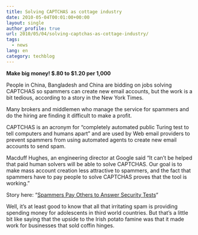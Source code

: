 ```yaml
---
title: Solving CAPTCHAS as cottage industry
date: 2010-05-04T00:01:00+00:00
layout: single
author_profile: true
url: 2010/05/04/solving-captchas-as-cottage-industry/
tags:
  - news
lang: en
category: techblog
---
```

**Make big money! $.80 to $1.20 per 1,000**

People in China, Bangladesh and China are bidding on jobs solving CAPTCHAS so spammers can create new email accounts, but the work is a bit tedious, according to a story in the New York Times.

Many brokers and middlemen who manage the service for spammers and do the hiring are finding it difficult to make a profit.

CAPTCHAS is an acronym for “completely automated public Turing test to tell computers and humans apart” and are used by Web email providers to prevent spammers from using automated agents to create new email accounts to send spam.

Macduff Hughes, an engineering director at Google said “It can’t be helped that paid human solvers will be able to solve CAPTCHAS. Our goal is to make mass account creation less attractive to spammers, and the fact that spammers have to pay people to solve CAPTCHAS proves that the tool is working.”

Story here: &#8220;[Spammers Pay Others to Answer Security Tests](http://www.nytimes.com/2010/04/26/technology/26captcha.html?hpw)&#8220;

Well, it’s at least good to know that all that irritating spam is providing spending money for adolescents in third world countries. But that’s a little bit like saying that the upside to the Irish potato famine was that it made work for businesses that sold coffin hinges.